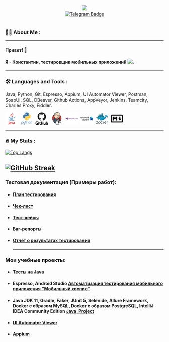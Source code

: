 <div id="header" align="center">
  <img src="https://media.giphy.com/media/RbDKaczqWovIugyJmW/giphy.gif" width="250"/>
</div>
<div id="badges" align="center">
  <a href="https://t.me/Big_moto">
    <img src="https://img.shields.io/badge/Telegram-blue?style=for-the-badge&logo=Telegram&logoColor=white" alt="Telegram Badge"/>
  </a>
</div>
 <img src="https://komarev.com/ghpvc/?username=Kostya5885&style=flat-square&color=blue" alt=""/>

 ### :man_technologist: About Me :

  ---
  
#### Привет! :wave:

#### Я - Константин, тестировщик мобильных приложений <img src="https://media.giphy.com/media/WUlplcMpOCEmTGBtBW/giphy.gif" width="30">.
 
  ---

### :hammer_and_wrench: Languages and Tools :
  Java, Python, Git, Espresso, Appium, UI Automator Viewer, Postman, SoapUI, SQL, DBeaver, Github Actions, AppVeyor, Jenkins, Teamcity, Charles Proxy, Fiddler. 

<div>
  <img src="https://github.com/devicons/devicon/blob/master/icons/java/java-original-wordmark.svg" title="Java" alt="Java" width="40" height="40"/>&nbsp;
  <img src="https://github.com/devicons/devicon/blob/master/icons/python/python-original-wordmark.svg" width="40" height="40"/>&nbsp;
  <img src="https://github.com/devicons/devicon/blob/master/icons/github/github-original-wordmark.svg" width="40" height="40"/>&nbsp;
  <img src="https://github.com/devicons/devicon/blob/master/icons/jenkins/jenkins-original.svg" width="40" height="40"/>&nbsp;
  <img src="https://github.com/devicons/devicon/blob/master/icons/visualstudio/visualstudio-plain-wordmark.svg" width="40" height="40"/>&nbsp;
  <img src="https://github.com/devicons/devicon/blob/master/icons/androidstudio/androidstudio-original-wordmark.svg" width="40" height="40"/>&nbsp;
  <img src="https://github.com/devicons/devicon/blob/master/icons/docker/docker-original-wordmark.svg" width="40" height="40"/>&nbsp;
  <img src="https://github.com/devicons/devicon/blob/master/icons/markdown/markdown-original.svg" width="40" height="40"/>&nbsp;
 
  ---

### :fire: My Stats :
   
 [![Top Langs](https://github-readme-stats.vercel.app/api/top-langs/?username=Kostya5885&layout=compact&theme=vision-friendly-dark)](https://github.com/anuraghazra/github-readme-stats)
 
 [![GitHub Streak](http://github-readme-streak-stats.herokuapp.com?user=Kostya5885&theme=dark&background=000000)](https://git.io/streak-stats)
  ---
  
### Тестовая документация (Примеры работ):
  
+ #### [План тестирования]()
+ ####  [Чек-лист](https://docs.google.com/spreadsheets/d/1UPXZ_6kE3ve_GJsZIq27e3ewNlH4LN4Y/edit?usp=sharing&ouid=111413703615249010797&rtpof=true&sd=true)
+ ####  [Тест-кейсы](https://docs.google.com/spreadsheets/d/1r0SlL5bn3eBbOO9D58RtfiODwoBAQLzH/edit?usp=sharing&ouid=111413703615249010797&rtpof=true&sd=true)
+ ####  [Баг-репорты](https://docs.google.com/spreadsheets/d/1Jb_RTo9ZhOUrywwdbr6iB47FSzgoOu-8FdLTtcD-sLI/edit?usp=sharing)
+ ####  [Отчёт о результатах тестирования]()

  ---

### Мои учебные проекты:
+ #### [Тесты на Java](https://github.com/Kostya5885/Java_Project/blob/master/src/test/java/ru/netology/test/DebitCardPaymentTest.java)
  
+ ####  Espresso, Android Studio [Автоматизация тестирования мобильного приложения  "Мобильный хоспис"]()

+ #### Java JDK 11, Gradle, Faker, JUnit 5, Selenide, Allure Framework,  Docker с образом MySQL, Docker с образом PostgreSQL, IntelliJ IDEA Community Edition [Java_Project](https://github.com/Kostya5885/Java_Project)

+ #### [UI Automator Viewer](https://github.com/Kostya5885/UI-Automator-Viewer)

+ #### [Appium](https://github.com/Kostya5885/Appium)
